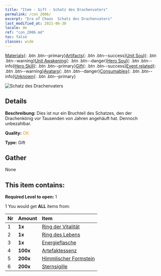 ```yaml
---
title: "Item - Gift - Schatz des Drachenvaters"
permalink: /con_2006/
excerpt: "Era of Chaos  Schatz des Drachenvaters"
last_modified_at: 2021-06-30
locale: de
ref: "con_2006.md"
toc: false
classes: wide
---
```

 [Materials](/ItemsDE/){: .btn .btn--primary}[Artifacts](/ItemsDE/Artifacts/){: .btn .btn--success}[Unit Soul](/ItemsDE/UnitSoul/){: .btn .btn--warning}[Unit Awakening](/ItemsDE/UnitAwakening/){: .btn .btn--danger}[Hero Soul](/ItemsDE/HeroSoul/){: .btn .btn--info}[Hero Skill](/ItemsDE/HeroSkill/){: .btn .btn--primary}[Gift](/ItemsDE/Gift/){: .btn .btn--success}[Event related](/ItemsDE/Events/){: .btn .btn--warning}[Avatars](/ItemsDE/Avatars/){: .btn .btn--danger}[Consumables](/ItemsDE/Consumables/){: .btn .btn--info}[Unknown](/ItemsDE/Unknown/){: .btn .btn--primary}

 ![Schatz des Drachenvaters](/images/t/BloodoftheDragon_1.png)

## Details
 **Beschreibung:** Dies ist nur ein Bruchteil des Schatzes, den der Drachenkönig vor Tausenden von Jahren angehäuft hat. Dennoch unbezahlbar.

 **Quality:** <span style="color: #FF8C00">OK</span>

 **Type:** Gift

## Gather

  None

## This item contains:

 **Required Level to open:** 1

 1 You would get **ALL** items  from:

  | Nr | Amount |     Item    |
  |:---|:-------|:------------|
  | 1 |  **1x** | [Ring der Vitalität](/ItemsDE/art_106/) |  | 
  | 2 |  **1x** | [Ring des Lebens](/ItemsDE/art_107/) |  | 
  | 3 |  **1x** | [Energieflasche](/ItemsDE/art_108/) |  | 
  | 4 |  **100x** | [Artefaktessenz](/ItemsDE/con_761/) |  | 
  | 5 |  **200x** | [Himmlischer Formstein](/ItemsDE/art_188/) |  | 
  | 6 |  **200x** | [Sternsigille](/ItemsDE/con_876/) |  | 
